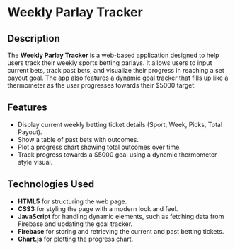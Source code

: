 # Weekly Parlay Tracker

## Description
The **Weekly Parlay Tracker** is a web-based application designed to help users track their weekly sports betting parlays. It allows users to input current bets, track past bets, and visualize their progress in reaching a set payout goal. The app also features a dynamic goal tracker that fills up like a thermometer as the user progresses towards their $5000 target.

## Features
- Display current weekly betting ticket details (Sport, Week, Picks, Total Payout).
- Show a table of past bets with outcomes.
- Plot a progress chart showing total outcomes over time.
- Track progress towards a $5000 goal using a dynamic thermometer-style visual.

## Technologies Used
- **HTML5** for structuring the web page.
- **CSS3** for styling the page with a modern look and feel.
- **JavaScript** for handling dynamic elements, such as fetching data from Firebase and updating the goal tracker.
- **Firebase** for storing and retrieving the current and past betting tickets.
- **Chart.js** for plotting the progress chart.